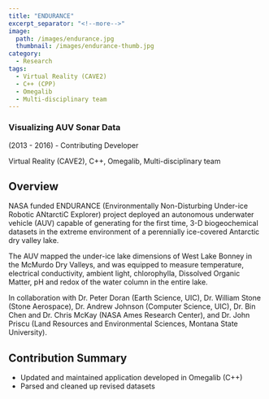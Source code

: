 ```yaml
---
title: "ENDURANCE"
excerpt_separator: "<!--more-->"
image:
  path: /images/endurance.jpg
  thumbnail: /images/endurance-thumb.jpg
category:
  - Research
tags:
  - Virtual Reality (CAVE2)
  - C++ (CPP)
  - Omegalib
  - Multi-disciplinary team
---
```

### Visualizing AUV Sonar Data

(2013 - 2016) - Contributing Developer

Virtual Reality (CAVE2), C++, Omegalib, Multi-disciplinary team

<!--more--> 

## Overview
NASA funded ENDURANCE (Environmentally Non-Disturbing Under-ice Robotic ANtarctiC Explorer) project deployed an autonomous underwater vehicle (AUV) capable of generating for the first time, 3-D bio­geochemical datasets in the extreme environment of a perennially ice-covered Antarctic dry valley lake.


The AUV mapped the under-ice lake dimensions of West Lake Bonney in the McMurdo Dry Valleys, and was equipped to measure temperature, electrical conductivity, ambient light, chlorophylla, Dissolved Organic Matter, pH and redox of the water column in the entire lake.


In collaboration with Dr. Peter Doran (Earth Science, UIC), Dr. William Stone (Stone Aerospace), Dr. Andrew Johnson (Computer Science, UIC), Dr. Bin Chen and Dr. Chris McKay (NASA Ames Research Center), and Dr. John Priscu (Land Resources and Environmental Sciences, Montana State University).


## Contribution Summary
 * Updated and maintained application developed in Omegalib (C++)
 * Parsed and cleaned up revised datasets


